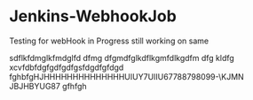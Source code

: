 # Jenkins-WebhookJob
Testing for webHook in Progress
still working on same


sdflkfdmglkfmdglfd
dfmg dfgmdfglkdflkgmfdlkgdfm
dfg kldfg
xcvfdbfdgfgdfgdfgsfdgdfgfdgd
fghbfgHJHHHHHHHHHHHHHHUIUY7UIIU67788798099-\KJMN
JBJHBYUG87
gfhfgh
